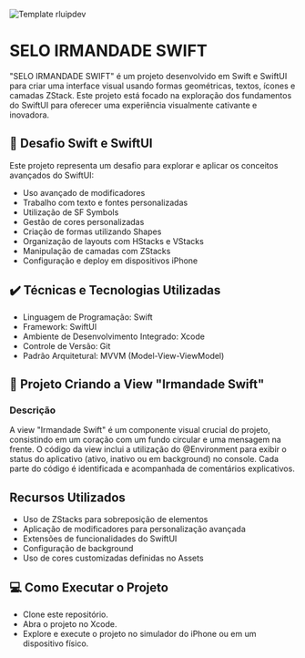 
![Template rluipdev]()
# SELO IRMANDADE SWIFT

"SELO IRMANDADE SWIFT" é um projeto desenvolvido em Swift e SwiftUI para criar uma interface visual usando formas geométricas, textos, ícones e camadas ZStack. Este projeto está focado na exploração dos fundamentos do SwiftUI para oferecer uma experiência visualmente cativante e inovadora.

## 🚀 Desafio Swift e SwiftUI

Este projeto representa um desafio para explorar e aplicar os conceitos avançados do SwiftUI:

- Uso avançado de modificadores
- Trabalho com texto e fontes personalizadas
- Utilização de SF Symbols
- Gestão de cores personalizadas
- Criação de formas utilizando Shapes
- Organização de layouts com HStacks e VStacks
- Manipulação de camadas com ZStacks
- Configuração e deploy em dispositivos iPhone

## ✔️ Técnicas e Tecnologias Utilizadas

- Linguagem de Programação: Swift
- Framework: SwiftUI
- Ambiente de Desenvolvimento Integrado: Xcode
- Controle de Versão: Git
- Padrão Arquitetural: MVVM (Model-View-ViewModel)

## 🎨  Projeto Criando a View "Irmandade Swift"
### Descrição

A view "Irmandade Swift" é um componente visual crucial do projeto, consistindo em um coração com um fundo circular e uma mensagem na frente. 
O código da view inclui a utilização do @Environment para exibir o status do aplicativo (ativo, inativo ou em background) no console. Cada 
parte do código é identificada e acompanhada de comentários explicativos.

## Recursos Utilizados

   - Uso de ZStacks para sobreposição de elementos
   - Aplicação de modificadores para personalização avançada
   - Extensões de funcionalidades do SwiftUI
   - Configuração de background
   - Uso de cores customizadas definidas no Assets

## 💻 Como Executar o Projeto

- Clone este repositório.
- Abra o projeto no Xcode.
-  Explore e execute o projeto no simulador do iPhone ou em um dispositivo físico.
  
 

